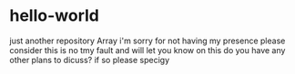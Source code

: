 # hello-world
just another repository
Array i'm sorry for not having my presence 
please consider this is no tmy fault and will let you know on this
do you have any other plans to dicuss? if so please specigy
